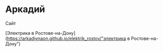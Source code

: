 # Аркадий
Сайт

[Электрика в Ростове-на-Дону](https://arkadiynaon.github.io/elektrik_rostov/"электрика в Ростове-на-Дону")
